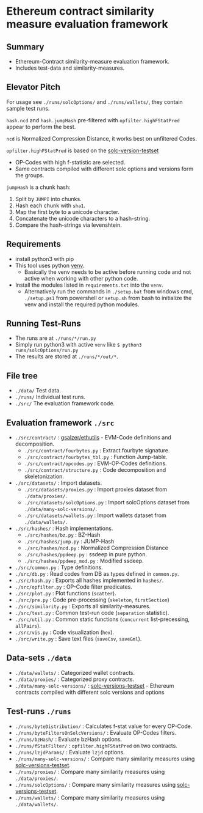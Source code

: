 # Ethereum contract similarity measure evaluation framework
## Summary
- Ethereum-Contract similarity-measure evaluation framework.
- Includes test-data and similarity-measures.

## Elevator Pitch
For usage see `./runs/solcOptions/` and `./runs/wallets/`, they contain sample test runs.

`hash.ncd` and `hash.jumpHash` pre-filtered with `opfilter.highFStatPred` appear to perform the best.

`ncd` is Normalized Compression Distance, it works best on unfiltered Codes.

`opfilter.highFStatPred` is based on the [solc-version-testset](https://github.com/mrNuTz/solc-version-testset)
- OP-Codes with high f-statistic are selected.
- Same contracts compiled with different solc options and versions form the groups.

`jumpHash` is a chunk hash:
1. Split by `JUMPI` into chunks.
1. Hash each chunk with `sha1`.
1. Map the first byte to a unicode character.
1. Concatenate the unicode characters to a hash-string.
1. Compare the hash-strings via levenshtein.

## Requirements
- install python3 with pip
- This tool uses python [venv](https://docs.python.org/3/library/venv.html).
  - Basically the venv needs to be active before running code and not active when working with other
  python code.
- Install the modules listed in `requirements.txt` into the `venv`.
  - Alternatively run the commands in `./setup.bat` from windows cmd, `./setup.ps1` from powershell or `setup.sh`
  from bash to initialize the venv and install the required python modules.

## Running Test-Runs
- The runs are at `./runs/*/run.py`
- Simply run python3 with active `venv` like `$ python3 runs/solcOptions/run.py`
- The results are stored at `./runs/*/out/*`.

## File tree
- `./data/` Test data.
- `./runs/` Individual test runs.
- `./src/` The evaluation framework code.

## Evaluation framework `./src`
- `./src/contract/` : [gsalzer/ethutils](https://github.com/gsalzer/ethutils) - EVM-Code definitions and decomposition.
  - `./src/contract/fourbytes.py` : Extract fourbyte signature.
  - `./src/contract/fourbytes_tbl.py` : Function Jump-table.
  - `./src/contract/opcodes.py` : EVM-OP-Codes definitions.
  - `./src/contract/structure.py` : Code decomposition and skeletonization.
- `./src/datasets/` : Import datasets.
  - `./src/datasets/proxies.py` : Import proxies dataset from `./data/proxies/`.
  - `./src/datasets/solcOptions.py` : Import solcOptions dataset from `./data/many-solc-versions/`.
  - `./src/datasets/wallets.py` : Import wallets dataset from `./data/wallets/`.
- `./src/hashes/` : Hash implementations.
  - `./src/hashes/bz.py` : BZ-Hash
  - `./src/hashes/jump.py` : JUMP-Hash
  - `./src/hashes/ncd.py` : Normalized Compression Distance
  - `./src/hashes/ppdeep.py` : ssdeep in pure python.
  - `./src/hashes/ppdeep_mod.py` : Modified ssdeep.
- `./src/common.py` : Type definitions.
- `./src/db.py` : Read codes from DB as types defined in `common.py`.
- `./src/hash.py` : Exports all hashes implemented in `hashes/`.
- `./src/opfilter.py` : OP-Code filter predicates.
- `./src/plot.py` : Plot functions (`scatter`).
- `./src/pre.py` : Code pre-processing (`skeleton`, `firstSection`)
- `./src/similarity.py` : Exports all similarity-measures.
- `./src/test.py` : Common test-run code (`separation` statistic).
- `./src/util.py` : Common static functions (`concurrent` list-precessing, `allPairs`).
- `./src/vis.py` : Code visualization (`hex`).
- `./src/write.py` : Save text files (`saveCsv`, `saveGml`).

## Data-sets `./data`
- `./data/wallets/` : Categorized wallet contracts.
- `./data/proxies/` : Categorized proxy contracts.
- `./data/many-solc-versions/` :
  [solc-versions-testset](https://github.com/mrNuTz/solc-version-testset) -
  Ethereum contracts compiled with different solc versions and options

## Test-runs `./runs`
- `./runs/byteDistribution/` : Calculates f-stat value for every OP-Code.
- `./runs/byteFiltersOnSolcVersions/` : Evaluate OP-Codes filters.
- `./runs/bzHash/` : Evaluate bzHash options.
- `./runs/fStatFilter/` : `opfilter.highFStatPred` on two contracts.
- `./runs/lzjdParams/` : Evaluate `lzjd` options.
- `./runs/many-solc-versions/` : Compare many similarity measures using [solc-versions-testset](https://github.com/mrNuTz/solc-version-testset).
- `./runs/proxies/` : Compare many similarity measures using `./data/proxies/`.
- `./runs/solcOptions/` : Compare many similarity measures using [solc-versions-testset](https://github.com/mrNuTz/solc-version-testset).
- `./runs/wallets/` : Compare many similarity measures using `./data/wallets/`.
